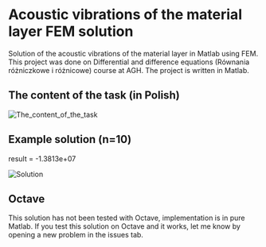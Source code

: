 # Acoustic vibrations of the material layer FEM solution
Solution of the acoustic vibrations of the material layer in Matlab using FEM. This project was done on Differential and difference equations (Równania różniczkowe i różnicowe) course at AGH. The project is written in Matlab.

## The content of the task (in Polish)
![The_content_of_the_task](https://user-images.githubusercontent.com/75530523/157201416-5f0a4fbb-e587-42e9-aaff-e246db0af3dc.png)

## Example solution (n=10)
result = -1.3813e+07

![Solution](https://user-images.githubusercontent.com/75530523/157201805-9f5677e3-2547-496c-a24f-6cac6f152ec7.png)

## Octave
This solution has not been tested with Octave, implementation is in pure Matlab. If you test this solution on Octave and it works, let me know by opening a new problem in the issues tab.
